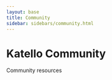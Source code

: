 ```yaml
---
layout: base
title: Community
sidebar: sidebars/community.html
---
```


# Katello Community

Community resources
